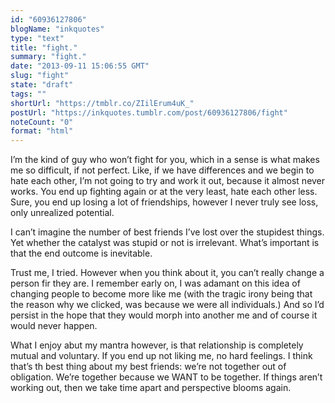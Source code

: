 ```yaml
---
id: "60936127806"
blogName: "inkquotes"
type: "text"
title: "fight."
summary: "fight."
date: "2013-09-11 15:06:55 GMT"
slug: "fight"
state: "draft"
tags: ""
shortUrl: "https://tmblr.co/ZIilErum4uK_"
postUrl: "https://inkquotes.tumblr.com/post/60936127806/fight"
noteCount: "0"
format: "html"
---
```


I’m the kind of guy who won’t fight for you, which in a sense is what makes me so difficult, if not perfect. Like, if we have differences and we begin to hate each other, I’m not going to try and work it out, because it almost never works. You end up fighting again or at the very least, hate each other less. Sure, you end up losing a lot of friendships, however I never truly see loss, only unrealized potential.

I can’t imagine the number of best friends I’ve lost over the stupidest things. Yet whether the catalyst was stupid or not is irrelevant. What’s important is that the end outcome is inevitable.

Trust me, I tried. However when you think about it, you can’t really change a person fir they are. I remember early on, I was adamant on this idea of changing people to become more like me (with the tragic irony being that the reason why we clicked, was because we were all individuals.) And so I’d persist in the hope that they would morph into another me and of course it would never happen.

What I enjoy abut my mantra however, is that relationship is completely mutual and voluntary. If you end up not liking me, no hard feelings. I think that’s th best thing about my best friends: we’re not together out of obligation. We’re together because we WANT to be together. If things aren’t working out, then we take time apart and perspective blooms again.
